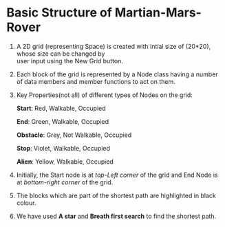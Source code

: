 # Basic Structure of Martian-Mars-Rover 

1. A 2D grid (representing Space) is created with intial size of (20*20), whose size can be changed by  
   user input using the New Grid button. 

2. Each block of the grid is represented by a Node class having a number of data members and member
   functions to act on them.

3. Key Properties(not all) of different types of Nodes on the grid:

    <b>Start</b>: Red, Walkable, Occupied

    <b>End</b>: Green, Walkable, Occupied

    <b>Obstacle</b>: Grey, Not Walkable, Occupied

    <b>Stop</b>: Violet, Walkable, Occupied

    <b>Alien</b>: Yellow, Walkable, Occupied

4. Initially, the Start node is at <i>top-Left corner</i> of the grid and End Node is at <i>bottom-right corner</i> of the grid.

5. The blocks which are part of the shortest path are highlighted in black colour.

6. We have used <b>A star</b> and <b>Breath first search</b> to find the shortest path.
